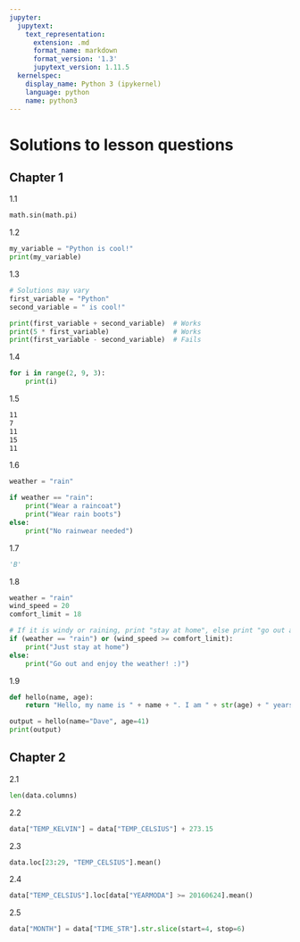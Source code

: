```yaml
---
jupyter:
  jupytext:
    text_representation:
      extension: .md
      format_name: markdown
      format_version: '1.3'
      jupytext_version: 1.11.5
  kernelspec:
    display_name: Python 3 (ipykernel)
    language: python
    name: python3
---
```


<!-- #region -->
# Solutions to lesson questions

## Chapter 1

1.1
```python
math.sin(math.pi)
```

1.2 
```python
my_variable = "Python is cool!"
print(my_variable)
```

1.3 
```python
# Solutions may vary
first_variable = "Python"
second_variable = " is cool!"

print(first_variable + second_variable)  # Works
print(5 * first_variable)                # Works
print(first_variable - second_variable)  # Fails
```

1.4 
```python
for i in range(2, 9, 3):
    print(i)
```

1.5
```bash
11
7
11
15
11
```

1.6
```python
weather = "rain"

if weather == "rain":
    print("Wear a raincoat")
    print("Wear rain boots")
else:
    print("No rainwear needed")
```

1.7
```python
'B'
```

1.8
```python
weather = "rain"
wind_speed = 20
comfort_limit = 18

# If it is windy or raining, print "stay at home", else print "go out and enjoy the weather!"
if (weather == "rain") or (wind_speed >= comfort_limit):
    print("Just stay at home")
else:
    print("Go out and enjoy the weather! :)")
```

1.9
```python
def hello(name, age):
    return "Hello, my name is " + name + ". I am " + str(age) + " years old."

output = hello(name="Dave", age=41)
print(output)
```
<!-- #endregion -->

<!-- #region -->
## Chapter 2

2.1
```python
len(data.columns)
```

2.2
```python
data["TEMP_KELVIN"] = data["TEMP_CELSIUS"] + 273.15
```

2.3
```python
data.loc[23:29, "TEMP_CELSIUS"].mean()
```

2.4
```python
data["TEMP_CELSIUS"].loc[data["YEARMODA"] >= 20160624].mean()
```

2.5
```python
data["MONTH"] = data["TIME_STR"].str.slice(start=4, stop=6)
```
<!-- #endregion -->
